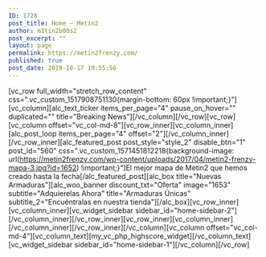 ```yaml
---
ID: 1728
post_title: Home – Metin2
author: m3tin2b00s2
post_excerpt: ""
layout: page
permalink: https://metin2frenzy.com/
published: true
post_date: 2019-10-17 19:55:56
---
```

[vc_row full_width="stretch_row_content" css=".vc_custom_1517908751130{margin-bottom: 60px !important;}"][vc_column][alc_text_ticker items_per_page="4" pause_on_hover="" duplicated="" title="Breaking News"][/vc_column][/vc_row][vc_row][vc_column offset="vc_col-md-8"][vc_row_inner][vc_column_inner][alc_post_loop items_per_page="4" offset="2"][/vc_column_inner][/vc_row_inner][alc_featured_post post_style="style_2" disable_btn="1" post_id="560" css=".vc_custom_1571451812218{background-image: url(https://metin2frenzy.com/wp-content/uploads/2017/04/metin2-frenzy-mapa-3.jpg?id=1652) !important;}"]El mejor mapa de Metin2 que hemos creado hasta la fecha[/alc_featured_post][alc_box title="Nuevas Armaduras"][alc_woo_banner discount_txt="Oferta" image="1653" subtitle="Adquierelas Ahora" title="Armaduras Únicas" subtitle_2="Encuéntralas en nuestra tienda"][/alc_box][vc_row_inner][vc_column_inner][vc_widget_sidebar sidebar_id="home-sidebar-2"][/vc_column_inner][/vc_row_inner][vc_row_inner][vc_column_inner][/vc_column_inner][/vc_row_inner][/vc_column][vc_column offset="vc_col-md-4"][vc_column_text][my_vc_php_highscore_widget][/vc_column_text][vc_widget_sidebar sidebar_id="home-sidebar-1"][/vc_column][/vc_row]